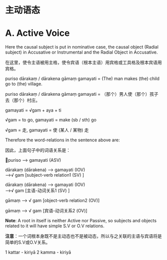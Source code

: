 # 主动语态
 # **A. Active Voice** 

 Here the causal subject is put in nominative case, the causal object 
(Radial subject) in Accusative or Instrumental and the Radial Object in 
Accusative.

在这里，使令主语被用主格，使令宾语（根本主语）用宾格或工具格及根本宾语用宾格。


 puriso dārakaṃ / dārakena gāmaṃ gamayati = (The) man makes (the) child go    to (the) village.
 
 puriso dārakaṃ / dārakena gāmaṃ gamayati = （那个）男人使（那个）孩子去（那个）村庄。

 gamayati = √gam + aya + ti 

√gam = to go, gamayati = make (sb / sth) go 

√gam = 走, gamayati = 使 (某人 / 某物) 走 

Therefore the word-relations in the sentence above are: 

因此，上面句子中的词语关系是：

puriso  -->  gamayati (ASV) 

dārakaṃ (dārakena)      -->        gamayati (IOV)            
 -->√ gam [subject-verb relation1 (SV)
]                  

dārakaṃ (dārakena)      -->        gamayati (IOV)            
 -->√ gam [主语-动词关系1 (SV)
]                

gāmaṃ      -->    √ gam [object-verb relation2 (OV)] 

gāmaṃ      -->    √ gam [宾语-动词关系2 (OV)] 

**Note**: A root in itself is neither Active nor Passive, so subjects and objects 
related to it will have simple S.V or O.V relations.

**注意**：一个词根本身既不是主动态也不是被动态，所以与之关联的主语与宾语将是简单的S.V或O.V关系。

 1 kattar - kiriyā 2 kamma - kiriyā 